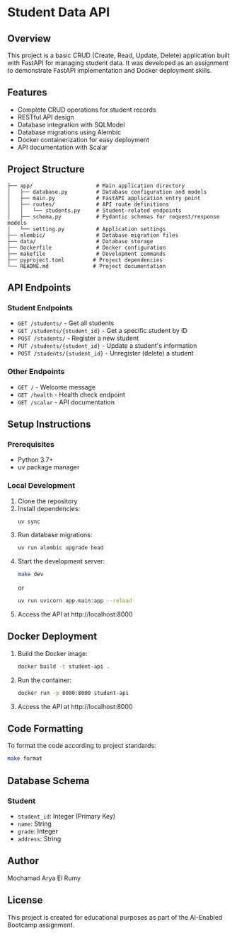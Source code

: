 # Student Data API

## Overview
This project is a basic CRUD (Create, Read, Update, Delete) application built with FastAPI for managing student data. It was developed as an assignment to demonstrate FastAPI implementation and Docker deployment skills.

## Features
- Complete CRUD operations for student records
- RESTful API design
- Database integration with SQLModel
- Database migrations using Alembic
- Docker containerization for easy deployment
- API documentation with Scalar

## Project Structure
```
├── app/                    # Main application directory
│   ├── database.py         # Database configuration and models
│   ├── main.py             # FastAPI application entry point
│   ├── routes/             # API route definitions
│   │   └── students.py     # Student-related endpoints
│   ├── schema.py           # Pydantic schemas for request/response models
│   └── setting.py          # Application settings
├── alembic/                # Database migration files
├── data/                   # Database storage
├── Dockerfile              # Docker configuration
├── makefile                # Development commands
├── pyproject.toml         # Project dependencies
└── README.md              # Project documentation
```

## API Endpoints

### Student Endpoints
- `GET /students/` - Get all students
- `GET /students/{student_id}` - Get a specific student by ID
- `POST /students/` - Register a new student
- `PUT /students/{student_id}` - Update a student's information
- `POST /students/{student_id}` - Unregister (delete) a student

### Other Endpoints
- `GET /` - Welcome message
- `GET /health` - Health check endpoint
- `GET /scalar` - API documentation

## Setup Instructions

### Prerequisites
- Python 3.7+
- uv package manager

### Local Development
1. Clone the repository
2. Install dependencies:
   ```bash
   uv sync
   ```
3. Run database migrations:
   ```bash
   uv run alembic upgrade head
   ```
4. Start the development server:
   ```bash
   make dev
   ```
   or
   ```bash
   uv run uvicorn app.main:app --reload
   ```
5. Access the API at http://localhost:8000

## Docker Deployment

1. Build the Docker image:
   ```bash
   docker build -t student-api .
   ```

2. Run the container:
   ```bash
   docker run -p 8000:8000 student-api
   ```

3. Access the API at http://localhost:8000

## Code Formatting

To format the code according to project standards:
```bash
make format
```

## Database Schema

### Student
- `student_id`: Integer (Primary Key)
- `name`: String
- `grade`: Integer
- `address`: String

## Author
Mochamad Arya El Rumy

## License
This project is created for educational purposes as part of the AI-Enabled Bootcamp assignment.
